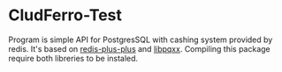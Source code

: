 CludFerro-Test
======= 
Program is simple API for PostgresSQL with cashing system provided by redis. It's based on  [redis-plus-plus](https://github.com/sewenew/redis-plus-plus) and  [libpqxx](https://github.com/jtv/libpqxx). 
Compiling this package require both libreries to be instaled.

 

